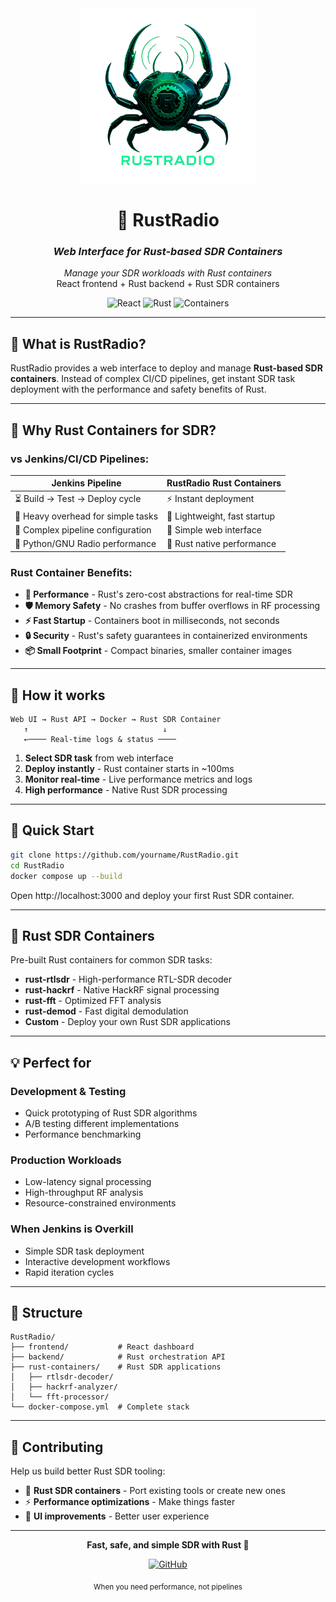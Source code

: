 <div align="center">
  <img src="src/logo.png" alt="RustRadio Logo" width="280"/>
  
  # 📡 RustRadio
  
  ### *Web Interface for Rust-based SDR Containers*
  
  <p align="center">
    <em>Manage your SDR workloads with Rust containers</em><br>
    React frontend + Rust backend + Rust SDR containers
  </p>
  
  ![React](https://img.shields.io/badge/Frontend-React-61DAFB?style=flat&logo=react)
  ![Rust](https://img.shields.io/badge/Backend-Rust-orange?style=flat&logo=rust)
  ![Containers](https://img.shields.io/badge/SDR-Rust%20Containers-red?style=flat&logo=rust)
</div>

---

## 🎯 **What is RustRadio?**

RustRadio provides a web interface to deploy and manage **Rust-based SDR containers**. Instead of complex CI/CD pipelines, get instant SDR task deployment with the performance and safety benefits of Rust.

---

## 🦀 **Why Rust Containers for SDR?**

### **vs Jenkins/CI/CD Pipelines:**
| **Jenkins Pipeline** | **RustRadio Rust Containers** |
|---------------------|-------------------------------|
| ⏳ Build → Test → Deploy cycle | ⚡ Instant deployment |
| 🐌 Heavy overhead for simple tasks | 🚀 Lightweight, fast startup |
| 🔧 Complex pipeline configuration | 📱 Simple web interface |
| 🐍 Python/GNU Radio performance | 🦀 Rust native performance |

### **Rust Container Benefits:**
- **🚀 Performance** - Rust's zero-cost abstractions for real-time SDR
- **🛡️ Memory Safety** - No crashes from buffer overflows in RF processing
- **⚡ Fast Startup** - Containers boot in milliseconds, not seconds
- **🔒 Security** - Rust's safety guarantees in containerized environments
- **📦 Small Footprint** - Compact binaries, smaller container images

---

## 🔄 **How it works**

```
Web UI → Rust API → Docker → Rust SDR Container
   ↑                              ↓
   ←──── Real-time logs & status ────
```

1. **Select SDR task** from web interface
2. **Deploy instantly** - Rust container starts in ~100ms
3. **Monitor real-time** - Live performance metrics and logs
4. **High performance** - Native Rust SDR processing

---

## 🚀 **Quick Start**

```bash
git clone https://github.com/yourname/RustRadio.git
cd RustRadio
docker compose up --build
```

Open http://localhost:3000 and deploy your first Rust SDR container.

---

## 🧪 **Rust SDR Containers**

Pre-built Rust containers for common SDR tasks:
- **rust-rtlsdr** - High-performance RTL-SDR decoder
- **rust-hackrf** - Native HackRF signal processing
- **rust-fft** - Optimized FFT analysis
- **rust-demod** - Fast digital demodulation
- **Custom** - Deploy your own Rust SDR applications

---

## 💡 **Perfect for**

### **Development & Testing**
- Quick prototyping of Rust SDR algorithms
- A/B testing different implementations
- Performance benchmarking

### **Production Workloads**
- Low-latency signal processing
- High-throughput RF analysis
- Resource-constrained environments

### **When Jenkins is Overkill**
- Simple SDR task deployment
- Interactive development workflows
- Rapid iteration cycles

---

## 📁 **Structure**

```
RustRadio/
├── frontend/           # React dashboard
├── backend/            # Rust orchestration API
├── rust-containers/    # Rust SDR applications
│   ├── rtlsdr-decoder/
│   ├── hackrf-analyzer/
│   └── fft-processor/
└── docker-compose.yml  # Complete stack
```

---

## 🤝 **Contributing**

Help us build better Rust SDR tooling:
- 🦀 **Rust SDR containers** - Port existing tools or create new ones
- ⚡ **Performance optimizations** - Make things faster
- 📱 **UI improvements** - Better user experience

---

<div align="center">
  <p><strong>Fast, safe, and simple SDR with Rust 🦀</strong></p>
  
  [![GitHub](https://img.shields.io/badge/GitHub-Repository-black?style=flat&logo=github)](https://github.com/yourname/RustRadio)
  
  <sub>When you need performance, not pipelines</sub>
</div>
